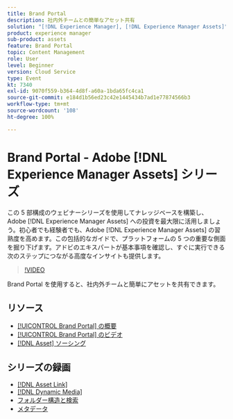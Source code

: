 ```yaml
---
title: Brand Portal
description: 社内外チームとの簡単なアセット共有
solution: "[!DNL Experience Manager], [!DNL Experience Manager Assets]"
product: experience manager
sub-product: assets
feature: Brand Portal
topic: Content Management
role: User
level: Beginner
version: Cloud Service
type: Event
kt: 7340
exl-id: 9070f559-b364-4d8f-a60a-1bda65fc4ca1
source-git-commit: e184d1b56ed23c42e1445434b7ad1e77874566b3
workflow-type: tm+mt
source-wordcount: '108'
ht-degree: 100%

---
```


# Brand Portal - Adobe [!DNL Experience Manager Assets] シリーズ

この 5 部構成のウェビナーシリーズを使用してナレッジベースを構築し、Adobe [!DNL Experience Manager Assets] への投資を最大限に活用しましょう。初心者でも経験者でも、Adobe [!DNL Experience Manager Assets] の習熟度を高めます。この包括的なガイドで、プラットフォームの 5 つの重要な側面を掘り下げます。アドビのエキスパートが基本事項を確認し、すぐに実行できる次のステップにつながる高度なインサイトも提供します。

>[!VIDEO](https://video.tv.adobe.com/v/332133/?quality=12&learn=on&hidetitle=true)

Brand Portal を使用すると、社内外チームと簡単にアセットを共有できます。

## リソース

* [[!UICONTROL Brand Portal] の概要](https://experienceleague.adobe.com/ja/docs/experience-manager-brand-portal/using/introduction/brand-portal)
* [[!UICONTROL Brand Portal] のビデオ](https://experienceleague.adobe.com/ja/docs/experience-manager-learn/assets/sharing/brand-portal/brand-portal)
* [[!DNL Asset] ソーシング](https://experienceleague.adobe.com/ja/docs/experience-manager-brand-portal/using/asset-sourcing-in-brand-portal/brand-portal-asset-sourcing)

## シリーズの録画

* [[!DNL Asset Link]](asset-link.md)
* [[!DNL Dynamic Media]](dynamic-media.md)
* [フォルダー構造と検索](folder-structure-search.md)
* [メタデータ](metadata.md)
